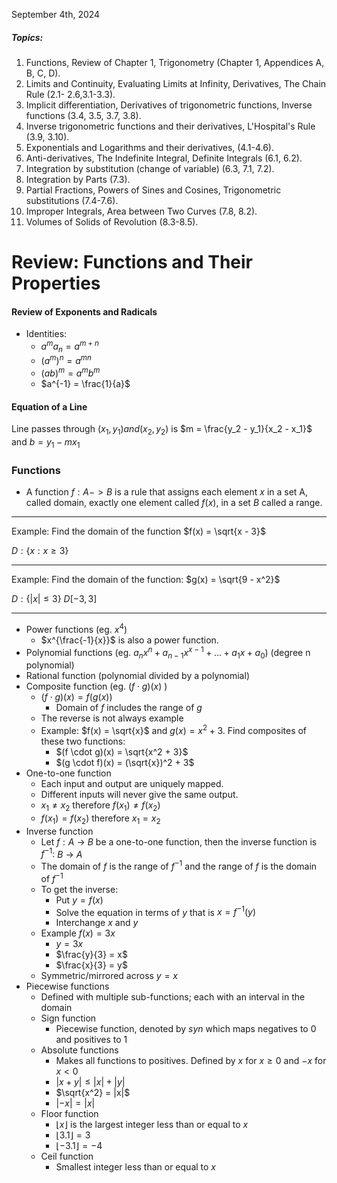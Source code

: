 September 4th, 2024
##### Topics:

1. Functions, Review of Chapter 1, Trigonometry (Chapter 1, Appendices A, B, C, D). 
2. Limits and Continuity, Evaluating Limits at Infinity, Derivatives, The Chain Rule (2.1- 2.6,3.1-3.3). 
3. Implicit differentiation, Derivatives of trigonometric functions, Inverse functions (3.4, 3.5, 3.7, 3.8). 
4. Inverse trigonometric functions and their derivatives, L'Hospital's Rule (3.9, 3.10). 
5. Exponentials and Logarithms and their derivatives, (4.1-4.6). 
6. Anti-derivatives, The Indefinite Integral, Definite Integrals (6.1, 6.2). 
7. Integration by substitution (change of variable) (6.3, 7.1, 7.2). 
8. Integration by Parts (7.3). 
9. Partial Fractions, Powers of Sines and Cosines, Trigonometric substitutions (7.4-7.6). 
10. Improper Integrals, Area between Two Curves (7.8, 8.2). 
11. Volumes of Solids of Revolution (8.3-8.5).

# Review: Functions and Their Properties

#### Review of Exponents and Radicals

- Identities:
	- $a^ma_n = a^{m+n}$
	- $(a^m)^n = a^{mn}$
	- $(ab)^m = a^mb^m$
	- $a^{-1} = \frac{1}{a}$
#### Equation of a Line

Line passes through $(x_1, y_1) and (x_2, y_2)$ is $m = \frac{y_2 - y_1}{x_2 - x_1}$ and $b = y_1 - mx_1$
### Functions

- A function $f: A -> B$ is a rule that assigns each element $x$ in a set A, called domain, exactly one element called $f(x)$, in a set $B$  called a range.

--- 
Example: Find the domain of the function $f(x) = \sqrt{x - 3}$

$D: \{x: x \geq 3\}$

---
Example: Find the domain of the function: $g(x) = \sqrt{9 - x^2}$

$D: \{|x| \leq 3\}$
$D [-3, 3]$

---
- Power functions (eg. $x^4$)
	- $x^{\frac{-1}{x}}$ is also a power function.
- Polynomial functions (eg. $a_nx^n + a_{n - 1}x^{x-1}+...+a_1x + a_0$) (degree n polynomial)
- Rational function (polynomial divided by a polynomial)
- Composite function (eg. $(f \cdot g)(x)$ )
	- $(f \cdot g)(x) = f(g(x))$
		- Domain of $f$ includes the range of $g$
	- The reverse is not always example
	- Example: $f(x) = \sqrt{x}$ and $g(x) = x^2 + 3$. Find composites of these two functions:
		- $(f \cdot g)(x) = \sqrt{x^2 + 3}$
		- $(g \cdot f)(x) = (\sqrt{x})^2 + 3$
- One-to-one function
	- Each input and output are uniquely mapped.
	- Different inputs will never give the same output.
	- $x_1 \neq x_2$ therefore $f(x_1) \neq f(x_2)$
	- $f(x_1) = f(x_2)$ therefore $x_1 = x_2$ 
- Inverse function
	- Let $f: A$ -> $B$ be a one-to-one function, then the inverse function is $f^{-1}:$ $B$ -> $A$
	- The domain of $f$ is the range of $f^{-1}$ and the range of $f$ is the domain of $f^{-1}$
	- To get the inverse:
		- Put $y = f(x)$
		- Solve the equation in terms of $y$ that is $x = f^{-1}(y)$
		- Interchange $x$ and $y$
	- Example $f(x) = 3x$
		- $y = 3x$
		- $\frac{y}{3} = x$
		- $\frac{x}{3} = y$
	- Symmetric/mirrored across $y=x$
- Piecewise functions
	- Defined with multiple sub-functions; each with an interval in the domain
	- Sign function
		- Piecewise function, denoted by $syn$ which maps negatives to 0 and positives to 1
	- Absolute functions
		- Makes all functions to positives. Defined by $x$ for $x \geq 0$ and $-x$ for $x < 0$
		- $|x + y| \leq |x| + |y|$
		- $\sqrt{x^2} = |x|$
		- $|-x| = |x|$
	- Floor function
		- $\lfloor x \rfloor$ is the largest integer less than or equal to $x$
		- $\lfloor 3.1 \rfloor = 3$
		- $\lfloor -3.1 \rfloor = -4$
	- Ceil function 
		- Smallest integer less than or equal to $x$
